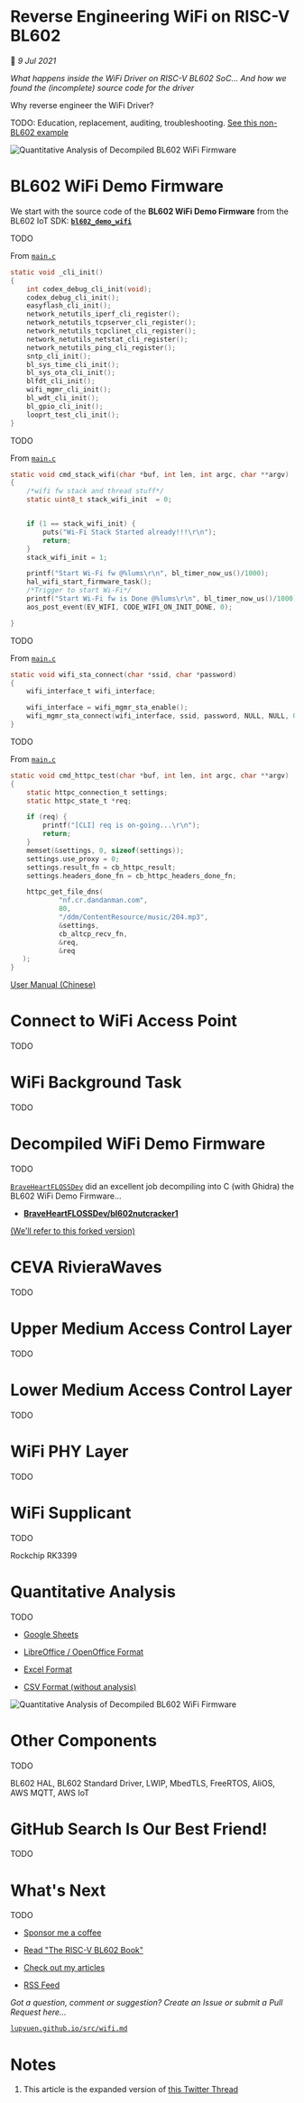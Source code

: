 # Reverse Engineering WiFi on RISC-V BL602

📝 _9 Jul 2021_

_What happens inside the WiFi Driver on RISC-V BL602 SoC... And how we found the (incomplete) source code for the driver_

Why reverse engineer the WiFi Driver?

TODO: Education, replacement, auditing, troubleshooting. [See this non-BL602 example](https://twitter.com/Yu_Wei_Wu/status/1406940637773979655?s=19)

![Quantitative Analysis of Decompiled BL602 WiFi Firmware](https://lupyuen.github.io/images/wifi-title.jpg)

# BL602 WiFi Demo Firmware

We start with the source code of the __BL602 WiFi Demo Firmware__ from the BL602 IoT SDK: [__`bl602_demo_wifi`__](https://github.com/lupyuen/bl_iot_sdk/blob/master/customer_app/bl602_demo_wifi)

TODO

From [`main.c`](https://github.com/lupyuen/bl_iot_sdk/blob/master/customer_app/bl602_demo_wifi/bl602_demo_wifi/main.c#L769-L788)

```c
static void _cli_init()
{
    int codex_debug_cli_init(void);
    codex_debug_cli_init();
    easyflash_cli_init();
    network_netutils_iperf_cli_register();
    network_netutils_tcpserver_cli_register();
    network_netutils_tcpclinet_cli_register();
    network_netutils_netstat_cli_register();
    network_netutils_ping_cli_register();
    sntp_cli_init();
    bl_sys_time_cli_init();
    bl_sys_ota_cli_init();
    blfdt_cli_init();
    wifi_mgmr_cli_init();
    bl_wdt_cli_init();
    bl_gpio_cli_init();
    looprt_test_cli_init();
}
```

TODO

From [`main.c`](https://github.com/lupyuen/bl_iot_sdk/blob/master/customer_app/bl602_demo_wifi/bl602_demo_wifi/main.c#L729-L747)

```c
static void cmd_stack_wifi(char *buf, int len, int argc, char **argv)
{
    /*wifi fw stack and thread stuff*/
    static uint8_t stack_wifi_init  = 0;


    if (1 == stack_wifi_init) {
        puts("Wi-Fi Stack Started already!!!\r\n");
        return;
    }
    stack_wifi_init = 1;

    printf("Start Wi-Fi fw @%lums\r\n", bl_timer_now_us()/1000);
    hal_wifi_start_firmware_task();
    /*Trigger to start Wi-Fi*/
    printf("Start Wi-Fi fw is Done @%lums\r\n", bl_timer_now_us()/1000);
    aos_post_event(EV_WIFI, CODE_WIFI_ON_INIT_DONE, 0);

}
```

TODO

From [`main.c`](https://github.com/lupyuen/bl_iot_sdk/blob/master/customer_app/bl602_demo_wifi/bl602_demo_wifi/main.c#L366-L372)

```c
static void wifi_sta_connect(char *ssid, char *password)
{
    wifi_interface_t wifi_interface;

    wifi_interface = wifi_mgmr_sta_enable();
    wifi_mgmr_sta_connect(wifi_interface, ssid, password, NULL, NULL, 0, 0);
}
```

TODO

From [`main.c`](https://github.com/lupyuen/bl_iot_sdk/blob/master/customer_app/bl602_demo_wifi/bl602_demo_wifi/main.c#L704-L727)

```c
static void cmd_httpc_test(char *buf, int len, int argc, char **argv)
{
    static httpc_connection_t settings;
    static httpc_state_t *req;

    if (req) {
        printf("[CLI] req is on-going...\r\n");
        return;
    }
    memset(&settings, 0, sizeof(settings));
    settings.use_proxy = 0;
    settings.result_fn = cb_httpc_result;
    settings.headers_done_fn = cb_httpc_headers_done_fn;

    httpc_get_file_dns(
            "nf.cr.dandanman.com",
            80,
            "/ddm/ContentResource/music/204.mp3",
            &settings,
            cb_altcp_recv_fn,
            &req,
            &req
   );
}
```

[User Manual (Chinese)](https://github.com/lupyuen/bl_iot_sdk/blob/master/customer_app/bl602_demo_wifi/Iperf_User_Manual.pdf)

# Connect to WiFi Access Point

TODO

# WiFi Background Task

TODO

# Decompiled WiFi Demo Firmware

TODO

[`BraveHeartFLOSSDev`](https://github.com/BraveHeartFLOSSDev) did an excellent job decompiling into C (with Ghidra) the BL602 WiFi Demo Firmware...

-   [__BraveHeartFLOSSDev/bl602nutcracker1__](https://github.com/BraveHeartFLOSSDev/bl602nutcracker1)

[(We'll refer to this forked version)](https://github.com/lupyuen/bl602nutcracker1)

# CEVA RivieraWaves

TODO

# Upper Medium Access Control Layer

TODO

# Lower Medium Access Control Layer

TODO

# WiFi PHY Layer

TODO

# WiFi Supplicant

TODO

Rockchip RK3399

# Quantitative Analysis

TODO

-   [Google Sheets](https://docs.google.com/spreadsheets/d/1C_XmkH-ZSXz9-V2HsYBv7K1KRx3RF3-zsoJRLh1GwxI/edit?usp=sharing)

-   [LibreOffice / OpenOffice Format](https://github.com/lupyuen/bl602nutcracker1/blob/main/bl602_demo_wifi.ods)

-   [Excel Format](https://github.com/lupyuen/bl602nutcracker1/blob/main/bl602_demo_wifi.xlsx)

-   [CSV Format (without analysis)](https://github.com/lupyuen/bl602nutcracker1/blob/main/bl602_demo_wifi.csv)

![Quantitative Analysis of Decompiled BL602 WiFi Firmware](https://lupyuen.github.io/images/wifi-title.jpg)

# Other Components

TODO

BL602 HAL, BL602 Standard Driver, LWIP, MbedTLS, FreeRTOS, AliOS, AWS MQTT, AWS IoT

# GitHub Search Is Our Best Friend!

TODO

# What's Next

TODO

-   [Sponsor me a coffee](https://github.com/sponsors/lupyuen)

-   [Read "The RISC-V BL602 Book"](https://lupyuen.github.io/articles/book)

-   [Check out my articles](https://lupyuen.github.io)

-   [RSS Feed](https://lupyuen.github.io/rss.xml)

_Got a question, comment or suggestion? Create an Issue or submit a Pull Request here..._

[`lupyuen.github.io/src/wifi.md`](https://github.com/lupyuen/lupyuen.github.io/blob/master/src/wifi.md)

# Notes

1.  This article is the expanded version of [this Twitter Thread](https://twitter.com/MisterTechBlog/status/1407971263088193540)
